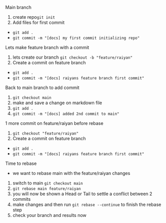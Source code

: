 Main branch

1. create repo`git init`
2. Add files for first commit  
- `git add .` 
- `git commit -m "[docs] my first commit initializing repo"`


Lets make feature branch with a commit

1. lets create our branch `git checkout -b "feature/raiyan"`
2. Create a commit on feature branch 
- `git add .`
- `git commit -m "[docs] raiyans feature branch first commit"`


Back to main branch to add commit
1. `git checkout main`
2. make and save a change on markdown file
3. `git add .`
4. `git commit -m "[docs] added 2nd commit to main"`


1 more commit on feature/raiyan before rebase
1. `git checkout "feature/raiyan"`
2. Create a commit on feature branch 
- `git add .`
- `git commit -m "[docs] raiyans feature branch first commit"`

Time to rebase
- we want to rebase main with the feature/raiyan changes
1. switch to main `git checkout main`
2. `git rebase main feature/raiyan`
3. you will now be shown a Head or Tail to settle a conflict between 2 commits 
4. make changes and then run `git rebase --continue` to finish the rebase step
5. check your branch and results now